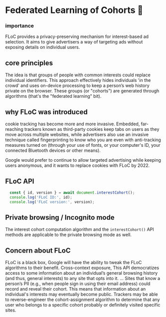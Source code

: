 # Federated Learning of Cohorts 📕

### importance
  FLoC provides a privacy-preserving mechanism for interest-based ad selection.
  It aims to give advertisers a way of targeting ads without exposing details on individual users.

## core principles   
  The idea is that groups of people with common interests could replace individual identifiers.
  This approach effectively hides individuals 'in the crowd'
  and uses on-device processing to keep a person’s web history private on the browser.
  These groups (or "cohorts") are generated through algorithms (that's the "federated learning" bit).
                            
## why FLoC was introduced             
  cookie tracking has become more and more invasive. Embedded, far-reaching trackers known as third-party cookies keep 
  tabs on users as they move across multiple websites, while advertisers also use an invasive technique called 
  fingerprinting to know who you are even with anti-tracking measures turned on (through your use of fonts,
  or your computer's ID, your connected Bluetooth devices or other means).

  Google would prefer to continue to allow targeted advertising while keeping users anonymous, and it wants to replace 
  cookies with FLoC by 2022.

## FLoC API 
```js
  const { id, version } = await document.interestCohort();
  console.log('FLoC ID:', id);
  console.log('FLoC version:', version);
```

## Private browsing / Incognito mode
  The interest cohort computation algorithm and the `interestCohort()` API methods are applicable to the private browsing 
  mode as well.

## Concern about FLoC
  FLoC is a black box, Google will have the ability to tweak the FLoC algorithms to their benefit.
  Cross-context exposure, This API democratizes access to some information about an individual’s general browsing history 
  (and thus, general interests) to any site that opts into it.
  … Sites that know a person’s PII (e.g., when people sign in using their email address) could record and reveal their 
  cohort. This means that information about an individual's interests may eventually become public.
  Trackers may be able to reverse-engineer the cohort-assignment algorithm to determine that any user who belongs to a 
  specific cohort probably or definitely visited specific sites. 

                        


